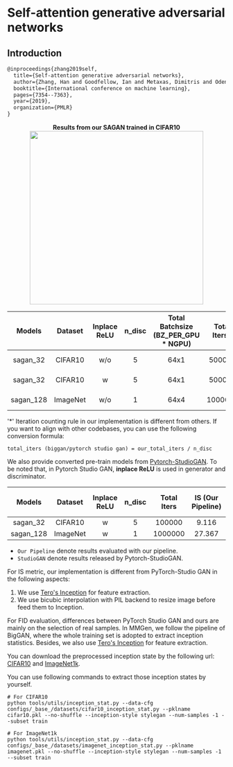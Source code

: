 # Self-attention generative adversarial networks

## Introduction
<!-- [ALGORITHM] -->
```latex
@inproceedings{zhang2019self,
  title={Self-attention generative adversarial networks},
  author={Zhang, Han and Goodfellow, Ian and Metaxas, Dimitris and Odena, Augustus},
  booktitle={International conference on machine learning},
  pages={7354--7363},
  year={2019},
  organization={PMLR}
}
```
<div align="center">
  <b> Results from our SAGAN trained in CIFAR10</b>
  <br/>
  <img src="https://user-images.githubusercontent.com/28132635/127619657-67f2e62d-52e4-43d2-931f-6d0e6e019813.png" width="400"/>
</div>

|  Models   | Dataset  | Inplace ReLU | n_disc | Total Batchsize (BZ_PER_GPU \* NGPU) | Total Iters* |                                                                               Best IS (Iter)                                                                                |                                                                               Best FID (Iter)                                                                                |                                                                       Config                                                                        |                                                                               Log                                                                               |
| :-------: | :------: | :----------: | :----: | :----------------------------------: | :----------: | :-------------------------------------------------------------------------------------------------------------------------------------------------------------------------: | :--------------------------------------------------------------------------------------------------------------------------------------------------------------------------: | :-------------------------------------------------------------------------------------------------------------------------------------------------: | :-------------------------------------------------------------------------------------------------------------------------------------------------------------: |
| sagan_32  | CIFAR10  |     w/o      |   5    |                 64x1                 |    500000    |        [ 9.3217 (400000) ](https://download.openmmlab.com/mmgen/sagan/sagan_cifar10_32_lr2e-4_ndisc5_b64x1_woReUinplace_is-iter400000_20210730_125743-4008a9ca.pth)         |        [ 9.4252 (480000) ](https://download.openmmlab.com/mmgen/sagan/sagan_cifar10_32_lr2e-4_ndisc5_b64x1_woReUinplace_fid-iter480000_20210730_125449-d50568a4.pth )        |        [config](https://github.com/open-mmlab/mmgeneration/tree/master/configs/sagan/sagan_32_woReLUinplace_cifar10_b64x1_lr-2e-4_ndisc5.py)        |       [Log](https://download.openmmlab.com/mmgen/sagan/sagan_cifar10_32_lr2e-4_ndisc5_b64x1_woReUinplace_20210730_125449_fid-d50568a4_is-04008a9ca.json)        |
| sagan_32  | CIFAR10  |      w       |   5    |                 64x1                 |    500000    |        [ 9.2286 (380000) ](https://download.openmmlab.com/mmgen/sagan/sagan_cifar10_32_lr2e-4_ndisc5_b64x1_wReLUinplace_is-iter380000_20210730_124937-c77b4d25.pth)         |        [ 10.7781 (460000) ](https://download.openmmlab.com/mmgen/sagan/sagan_cifar10_32_lr2e-4_ndisc5_b64x1_wReLUinplace_fid-iter460000_20210730_125155-cbefb354.pth)        |        [config](https://github.com/open-mmlab/mmgeneration/tree/master/configs/sagan/sagan_32_wReLUinplace_cifar10_b64x1_lr-2e-4_ndisc5.py)         |        [Log](https://download.openmmlab.com/mmgen/sagan/sagan_cifar10_32_lr2e-4_ndisc5_b64x1_wReLUinplace_20210730_125155_fid-cbefb354_is-c77b4d25.json)        |
| sagan_128 | ImageNet |     w/o      |   1    |                 64x4                 |   1000000    | [ 31.5938 (980000) ](https://download.openmmlab.com/mmgen/sagan/sagan_imagenet1k_128_Glr1e-4_Dlr4e-4_ndisc1_b32x4_woReLUinplace_is-iter980000_20210730_163140-cfbebfc6.pth) | [ 34.7838 (950000) ](https://download.openmmlab.com/mmgen/sagan/sagan_imagenet1k_128_Glr1e-4_Dlr4e-4_ndisc1_b32x4_woReLUinplace_fid-iter950000_20210730_163431-d7916963.pth) | [config](https://github.com/open-mmlab/mmgeneration/tree/master/configs/sagan/sagan_128_woReLUinplace_imagenet1k_b64x4_Glr-1e-4_Dlr-4e-4_ndisc1.py) | [Log](https://download.openmmlab.com/mmgen/sagan/sagan_imagenet1k_128_Glr1e-4_Dlr4e-4_ndisc1_b32x4_woReLUinplace_20210730_163431_fid-d7916963_is-cfbebfc6.json) |

'\*' Iteration counting rule in our implementation is different from others. If you want to align with other codebases, you can use the following conversion formula:
```
total_iters (biggan/pytorch studio gan) = our_total_iters / n_disc
```

We also provide converted pre-train models from [Pytorch-StudioGAN](https://github.com/POSTECH-CVLab/PyTorch-StudioGAN).
To be noted that, in Pytorch Studio GAN, **inplace ReLU** is used in generator and discriminator.

|  Models   | Dataset  | Inplace ReLU | n_disc | Total Iters | IS (Our Pipeline) | FID (Our Pipeline) | IS (StudioGAN) | FID (StudioGAN) |                                                          Download                                                           |                                Original Download link                                |
| :-------: | :------: | :----------: | :----: | :---------: | :----------------: | :-----------------: | :----------: | :-----------: | :-------------------------------------------------------------------------------------------------------------------------: | :----------------------------------------------------------------------------------: |
| sagan_32  | CIFAR10  |      w       |   5    |   100000    |       9.116        |       10.2011       |    8.680     |    14.009     |   [Download](https://download.openmmlab.com/mmgen/sagan/sagan_32_cifar10_convert-studio-rgb_20210730_153321-080da7e2.pth)   | [Download](https://drive.google.com/drive/folders/1FA8hcz4MB8-hgTwLuDA0ZUfr8slud5P_) |
| sagan_128 | ImageNet |      w       |   1    |   1000000   |       27.367       |       40.1162       |    29.848    |    34.726     | [Download](https://download.openmmlab.com/mmgen/sagan/sagan_128_imagenet1k_convert-studio-rgb_20210730_153357-eddb0d1d.pth) | [Download](https://drive.google.com/drive/folders/1ZYaqeeumDgxOPDhRR5QLeLFIpgBJ9S6B) |


* `Our Pipeline` denote results evaluated with our pipeline.
* `StudioGAN` denote results released by Pytorch-StudioGAN.

For IS metric, our implementation is different from PyTorch-Studio GAN in the following aspects:
1. We use [Tero's Inception](https://nvlabs-fi-cdn.nvidia.com/stylegan2-ada-pytorch/pretrained/metrics/inception-2015-12-05.pt) for feature extraction.
2. We use bicubic interpolation with PIL backend to resize image before feed them to Inception.

For FID evaluation, differences between PyTorch Studio GAN and ours are mainly on the selection of real samples. In MMGen, we follow the pipeline of BigGAN, where the whole training set is adopted to extract inception statistics. Besides, we also use [Tero's Inception](https://nvlabs-fi-cdn.nvidia.com/stylegan2-ada-pytorch/pretrained/metrics/inception-2015-12-05.pt) for feature extraction.

You can download the preprocessed inception state by the following url: [CIFAR10](https://download.openmmlab.com/mmgen/evaluation/fid_inception_pkl/cifar10.pkl) and [ImageNet1k](https://download.openmmlab.com/mmgen/evaluation/fid_inception_pkl/imagenet.pkl).

You can use following commands to extract those inception states by yourself.
```
# For CIFAR10
python tools/utils/inception_stat.py --data-cfg configs/_base_/datasets/cifar10_inception_stat.py --pklname cifar10.pkl --no-shuffle --inception-style stylegan --num-samples -1 --subset train

# For ImageNet1k
python tools/utils/inception_stat.py --data-cfg configs/_base_/datasets/imagenet_inception_stat.py --pklname imagenet.pkl --no-shuffle --inception-style stylegan --num-samples -1 --subset train
```
